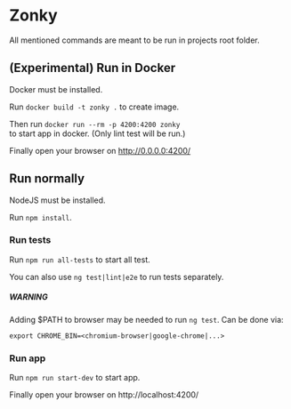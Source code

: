 # Zonky
All mentioned commands are meant to be run in projects root folder.

## (Experimental) Run in Docker
Docker must be installed.

Run `docker build -t zonky .` to create image.
 
Then run `docker run --rm -p 4200:4200 zonky`  
to start app in docker. (Only lint test will be run.)

Finally open your browser on  http://0.0.0.0:4200/

## Run normally

NodeJS must be installed.

Run `npm install`. 

### Run tests
Run `npm run all-tests` to start all test. 

You can also use `ng test|lint|e2e` to run tests separately.

##### WARNING
Adding $PATH to browser may be needed to run `ng test`. Can be done via: 

`export CHROME_BIN=<chromium-browser|google-chrome|...>`

### Run app
Run `npm run start-dev` to start app. 

Finally open your browser on http://localhost:4200/
